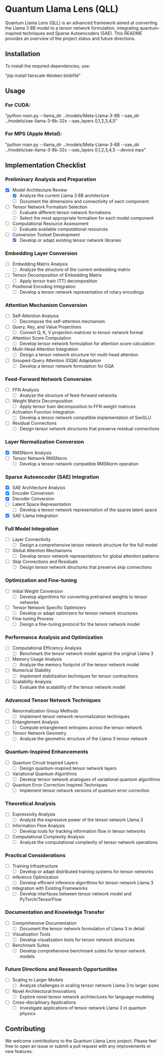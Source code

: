 # Quantum Llama Lens (QLL)

Quantum Llama Lens (QLL) is an advanced framework aimed at converting the Llama 3 8B model to a tensor network formulation, integrating quantum-inspired techniques and Sparse Autoencoders (SAE). This README provides an overview of the project status and future directions.

## Installation

To install the required dependencies, use:

"pip install fairscale tiktoken blobfile"

## Usage

### For CUDA:

"python main.py --llama_dir ../models/Meta-Llama-3-8B --sae_dir ../models/sae-llama-3-8b-32x --sae_layers 0,1,2,3,4,5"

### For MPS (Apple Metal):

"python main.py --llama_dir ../models/Meta-Llama-3-8B --sae_dir ../models/sae-llama-3-8b-32x --sae_layers 0,1,2,3,4,5 --device mps"

## Implementation Checklist

### Preliminary Analysis and Preparation
- [x] Model Architecture Review
  - [x] Analyze the current Llama 3 8B architecture
  - [ ] Document the dimensions and connectivity of each component
- [ ] Tensor Network Formalism Selection
  - [ ] Evaluate different tensor network formalisms
  - [ ] Select the most appropriate formalism for each model component
- [ ] Computational Resource Assessment
  - [ ] Evaluate available computational resources
- [ ] Conversion Toolset Development
  - [x] Develop or adapt existing tensor network libraries

### Embedding Layer Conversion
- [ ] Embedding Matrix Analysis
  - [ ] Analyze the structure of the current embedding matrix
- [ ] Tensor Decomposition of Embedding Matrix
  - [ ] Apply tensor train (TT) decomposition
- [ ] Positional Encoding Integration
  - [ ] Develop a tensor network representation of rotary encodings

### Attention Mechanism Conversion
- [ ] Self-Attention Analysis
  - [ ] Decompose the self-attention mechanism
- [ ] Query, Key, and Value Projections
  - [ ] Convert Q, K, V projection matrices to tensor network format
- [ ] Attention Score Computation
  - [ ] Develop tensor network formulation for attention score calculation
- [ ] Multi-Head Attention Integration
  - [ ] Design a tensor network structure for multi-head attention
- [ ] Grouped-Query Attention (GQA) Adaptation
  - [ ] Develop a tensor network formulation for GQA

### Feed-Forward Network Conversion
- [ ] FFN Analysis
  - [ ] Analyze the structure of feed-forward networks
- [ ] Weight Matrix Decomposition
  - [ ] Apply tensor train decomposition to FFN weight matrices
- [ ] Activation Function Integration
  - [ ] Develop a tensor network compatible implementation of SwiGLU
- [ ] Residual Connections
  - [ ] Design tensor network structures that preserve residual connections

### Layer Normalization Conversion
- [x] RMSNorm Analysis
- [ ] Tensor Network RMSNorm
  - [ ] Develop a tensor network compatible RMSNorm operation

### Sparse Autoencoder (SAE) Integration
- [x] SAE Architecture Analysis
- [x] Encoder Conversion
- [x] Decoder Conversion
- [ ] Latent Space Representation
  - [ ] Develop a tensor network representation of the sparse latent space
- [x] SAE-Llama Integration

### Full Model Integration
- [ ] Layer Connectivity
  - [ ] Design a comprehensive tensor network structure for the full model
- [ ] Global Attention Mechanisms
  - [ ] Develop tensor network representations for global attention patterns
- [ ] Skip Connections and Residuals
  - [ ] Design tensor network structures that preserve skip connections

### Optimization and Fine-tuning
- [ ] Initial Weight Conversion
  - [ ] Develop algorithms for converting pretrained weights to tensor networks
- [ ] Tensor Network Specific Optimizers
  - [ ] Develop or adapt optimizers for tensor network structures
- [ ] Fine-tuning Process
  - [ ] Design a fine-tuning protocol for the tensor network model

### Performance Analysis and Optimization
- [ ] Computational Efficiency Analysis
  - [ ] Benchmark the tensor network model against the original Llama 3
- [ ] Memory Usage Analysis
  - [ ] Analyze the memory footprint of the tensor network model
- [ ] Numerical Stability
  - [ ] Implement stabilization techniques for tensor contractions
- [ ] Scalability Analysis
  - [ ] Evaluate the scalability of the tensor network model

### Advanced Tensor Network Techniques
- [ ] Renormalization Group Methods
  - [ ] Implement tensor network renormalization techniques
- [ ] Entanglement Analysis
  - [ ] Compute entanglement entropies across the tensor network
- [ ] Tensor Network Geometry
  - [ ] Analyze the geometric structure of the Llama 3 tensor network

### Quantum-Inspired Enhancements
- [ ] Quantum Circuit Inspired Layers
  - [ ] Design quantum-inspired tensor network layers
- [ ] Variational Quantum Algorithms
  - [ ] Develop tensor network analogues of variational quantum algorithms
- [ ] Quantum Error Correction Inspired Techniques
  - [ ] Implement tensor network versions of quantum error correction

### Theoretical Analysis
- [ ] Expressivity Analysis
  - [ ] Analyze the expressive power of the tensor network Llama 3
- [ ] Information Flow Analysis
  - [ ] Develop tools for tracking information flow in tensor networks
- [ ] Computational Complexity Analysis
  - [ ] Analyze the computational complexity of tensor network operations

### Practical Considerations
- [ ] Training Infrastructure
  - [ ] Develop or adapt distributed training systems for tensor networks
- [ ] Inference Optimization
  - [ ] Develop efficient inference algorithms for tensor network Llama 3
- [ ] Integration with Existing Frameworks
  - [ ] Develop interfaces between tensor network model and PyTorch/TensorFlow

### Documentation and Knowledge Transfer
- [ ] Comprehensive Documentation
  - [ ] Document the tensor network formulation of Llama 3 in detail
- [ ] Visualization Tools
  - [ ] Develop visualization tools for tensor network structures
- [ ] Benchmark Suites
  - [ ] Develop comprehensive benchmark suites for tensor network models

### Future Directions and Research Opportunities
- [ ] Scaling to Larger Models
  - [ ] Analyze challenges in scaling tensor network Llama 3 to larger sizes
- [ ] Novel Architectural Innovations
  - [ ] Explore novel tensor network architectures for language modeling
- [ ] Cross-disciplinary Applications
  - [ ] Investigate applications of tensor network Llama 3 in quantum physics

## Contributing

We welcome contributions to the Quantum Llama Lens project. Please feel free to open an issue or submit a pull request with any improvements or new features.

